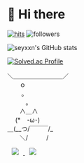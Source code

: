 
<div><h1>👋 Hi there </h1></div>


<!--
**seyxxn/seyxxn** is a ✨ _special_ ✨ repository because its `README.md` (this file) appears on your GitHub profile.

Here are some ideas to get you started:

- 🔭 I’m currently working on ...
- 🌱 I’m currently learning ...
- 👯 I’m looking to collaborate on ...
- 🤔 I’m looking for help with ...
- 💬 Ask me about ...
- 📫 How to reach me: ...
- 😄 Pronouns: ...
- ⚡ Fun fact: ...
-->

[![hits](https://hits.seeyoufarm.com/api/count/incr/badge.svg?url=https%3A%2F%2Fgithub.com%2Fseyxxn&count_bg=%23ffcc00&title_bg=%23555555&icon=&icon_color=%23E7E7E7&title=💛ᵔᴥᵔ💛ㅤhits&edge_flat=false)](https://hits.seeyoufarm.com)
![followers](https://img.shields.io/github/followers/seyxxn?style=social)

<!-- ![seyxxn's github stats](https://github-readme-stats.vercel.app/api?username=seyxxn&show_icons=true)
 -->
 
![seyxxn's GitHub stats](https://github-readme-stats.vercel.app/api?username=seyxxn&theme=solarized-light&show_icons=true)

<!-- [![seyxxn's github stats](https://github-readme-stats.vercel.app/api/top-langs/?username=seyxxn&show_icons=true&hide_border=true&title_color=004386&icon_color=004386&layout=compact)](https://github.com/seyxxn) -->

[![Solved.ac Profile](http://mazassumnida.wtf/api/v2/generate_badge?boj=lucy9480)](https://solved.ac/lucy9480/)


＼＿＿＿＿＿＿＿＿／<br>
　　ｏ<br>
　　 。<br>
　　　｡<br>
　　∧＿∧<br>
　 (*　･ω･)<br>
＿(__つ/￣￣￣/_<br>
　　＼/　　　/<br>


<div aling=center>
    <a href="https://instagram.com/seyxxn.p">
      <img
      src="http://img.shields.io/badge/-Instagram-black?style=flat&logo=Instagram&link=https://instagram.com/fivepxint/"
      style="height : auto; margin-left : 10px; margin-right : 10px;"/>
    </a>
    <a href="mailto:lucy9480@gmail.com">
      <img
      src="https://img.shields.io/badge/Gmail-d14836?style=flat&logo=Gmail&logoColor=white&link=mailto:lucy9480@gmail.com"
      style="height : auto; margin-left : 10px; margin-right : 10px;"/>
    </a>
<!--     <a href="https://blog.naver.com/lucy9480">
      <img
      src="http://img.shields.io/badge/-Daily%20Blog-19CE60?style=flat&logo=naver&logoColor=white&link=https://blog.naver.com/lucy9480"
      style="height : auto; margin-left : 10px; margin-right : 10px;"/>
    </a> -->
</div>
